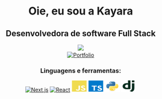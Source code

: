 <h1 align="center">Oie, eu sou a Kayara</h1>
<h2 align="center">Desenvolvedora de software Full Stack</h2>
<div align="center">
  <img height= "300" src="https://kayara-portfolio.vercel.app/_next/image?url=%2Fgirlcode.png&w=640&q=75" />
</div>
<div align="center">
	<a href="https://kayara-portfolio.vercel.app/" target="_blank"><img src="https://img.shields.io/badge/Portfolio-555555?style=for-the-badge&logo=googlebard&logoColor=white" alt="Portfolio"></a>
</div>

<h3 align="center">Linguagens e ferramentas:</h3>

<p align="center"> 
  <a target="_blank" href="https://github.com/KayaraSilveira/portfolio"><img height="30" width="40" src="https://cdn.jsdelivr.net/gh/devicons/devicon/icons/nextjs/nextjs-original.svg" alt="Next.js"></a>
    <a target="_blank" href="https://github.com/KayaraSilveira/portfolio"><img height="30" width="40" src="https://cdn.jsdelivr.net/gh/devicons/devicon/icons/react/react-original.svg" alt="React"></a>
    <a target="_blank" href="https://github.com/KayaraSilveira/portfolio"><img height="30" width="40" src="https://raw.githubusercontent.com/devicons/devicon/master/icons/javascript/javascript-plain.svg" alt="JavaScript"></a>
    <a target="_blank" href="https://github.com/KayaraSilveira/portfolio"><img height="30" width="40" src="https://raw.githubusercontent.com/devicons/devicon/master/icons/typescript/typescript-plain.svg" alt="TypeScript"></a>
    <a target="_blank" href="https://github.com/KayaraSilveira/real-time-voice-transcriber"><img height="30" width="40" src="https://raw.githubusercontent.com/devicons/devicon/master/icons/python/python-original.svg" alt="Python"></a>
    <a target="_blank" href="https://github.com/KayaraSilveira/abrace"><img height="30" width="40" src="https://raw.githubusercontent.com/devicons/devicon/master/icons/django/django-plain.svg" alt="Django"></a>
</p>
